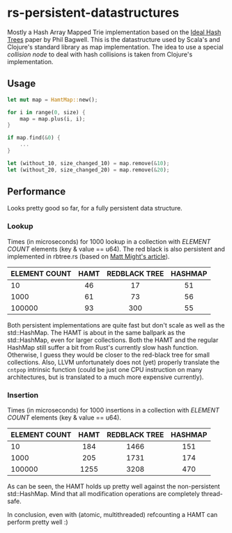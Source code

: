 rs-persistent-datastructures
============================

Mostly a Hash Array Mapped Trie implementation based on the
[Ideal Hash Trees](http://lampwww.epfl.ch/papers/idealhashtrees.pdf) paper by Phil Bagwell.
This is the datastructure used by Scala's and Clojure's standard library as map implementation.
The idea to use a special *collision node* to deal with hash collisions is taken from Clojure's
implementation.

## Usage
```rust
let mut map = HamtMap::new();

for i in range(0, size) {
    map = map.plus(i, i);
}

if map.find(&0) {
    ...
}

let (without_10, size_changed_10) = map.remove(&10);
let (without_20, size_changed_20) = map.remove(&20);
```

## Performance
Looks pretty good so far, for a fully persistent data structure.

### Lookup
Times (in microseconds) for 1000 lookup in a collection with *ELEMENT COUNT* elements (key & value == u64).
The red black is also persistent and implemented in rbtree.rs 
(based on [Matt Might's article](http://matt.might.net/articles/red-black-delete/)).

| ELEMENT COUNT | HAMT | REDBLACK TREE | HASHMAP |
|:--------------|:----:|:-------------:|:-------:|
| 10            | 46   | 17            | 51      |
| 1000          | 61   | 73            | 56      |
| 100000        | 93   | 300           | 55      |

Both persistent implementations are quite fast but don't scale as well as the std::HashMap.
The HAMT is about in the same ballpark as the std::HashMap, even for larger collections.
Both the HAMT and the regular HashMap still suffer a bit from Rust's currently slow hash
function. Otherwise, I guess they would be closer to the red-black tree for small collections.
Also, LLVM unfortunately does not (yet) properly translate the `cntpop` intrinsic function
(could be just one CPU instruction on many architectures, but is translated to a much more
expensive currently).

### Insertion
Times (in microseconds) for 1000 insertions in a collection with *ELEMENT COUNT* elements (key & value == u64).

| ELEMENT COUNT | HAMT | REDBLACK TREE | HASHMAP |
|:--------------|:----:|:-------------:|:-------:|
| 10            | 184  | 1466          | 151     |
| 1000          | 205  | 1731          | 174     |
| 100000        | 1255 | 3208          | 470     |

As can be seen, the HAMT holds up pretty well against the non-persistent std::HashMap. 
Mind that all modification operations are completely thread-safe.

In conclusion, even with (atomic, multithreaded) refcounting a HAMT can perform pretty well :)
